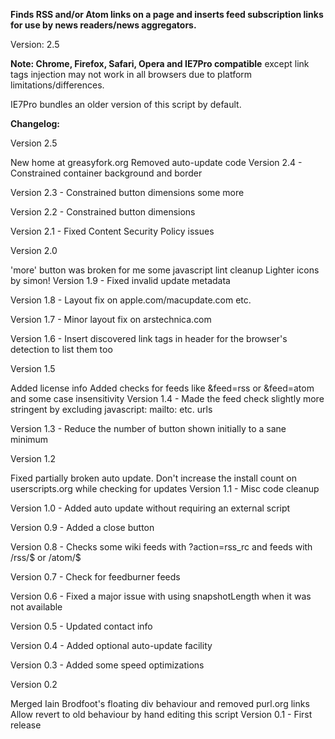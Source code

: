 **Finds RSS and/or Atom links on a page and inserts feed subscription links for use by news readers/news aggregators.**

Version: 2.5

**Note: Chrome, Firefox, Safari, Opera and IE7Pro compatible**
except link tags injection may not work in all browsers due to platform limitations/differences.

IE7Pro bundles an older version of this script by default.

**Changelog:**

Version 2.5

New home at greasyfork.org
Removed auto-update code
Version 2.4 - Constrained container background and border

Version 2.3 - Constrained button dimensions some more

Version 2.2 - Constrained button dimensions

Version 2.1 - Fixed Content Security Policy issues

Version 2.0

'more' button was broken for me
some javascript lint cleanup
Lighter icons by simon!
Version 1.9 - Fixed invalid update metadata

Version 1.8 - Layout fix on apple.com/macupdate.com etc.

Version 1.7 - Minor layout fix on arstechnica.com

Version 1.6 - Insert discovered link tags in header for the browser's detection to list them too

Version 1.5

Added license info
Added checks for feeds like &feed=rss or &feed=atom and some case insensitivity
Version 1.4 - Made the feed check slightly more stringent by excluding javascript: mailto: etc. urls

Version 1.3 - Reduce the number of button shown initially to a sane minimum

Version 1.2

Fixed partially broken auto update.
Don't increase the install count on userscripts.org while checking for updates
Version 1.1 - Misc code cleanup

Version 1.0 - Added auto update without requiring an external script

Version 0.9 - Added a close button

Version 0.8 - Checks some wiki feeds with ?action=rss_rc and feeds with /rss/$ or /atom/$

Version 0.7 - Check for feedburner feeds

Version 0.6 - Fixed a major issue with using snapshotLength when it was not available

Version 0.5 - Updated contact info

Version 0.4 - Added optional auto-update facility

Version 0.3 - Added some speed optimizations

Version 0.2

Merged Iain Brodfoot's floating div behaviour and removed purl.org links
Allow revert to old behaviour by hand editing this script
Version 0.1 - First release
